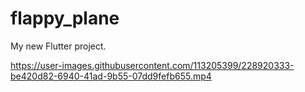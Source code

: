 # flappy_plane

My new Flutter project.



https://user-images.githubusercontent.com/113205399/228920333-be420d82-6940-41ad-9b55-07dd9fefb655.mp4

